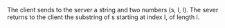 The client sends to the server a string and two numbers (s, I, l). The sever returns to the client the substring of s starting at index I, of length l.